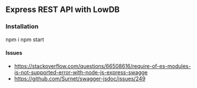 ## Express REST API with LowDB

### Installation

npm i
npm start

#### Issues
* https://stackoverflow.com/questions/66508616/require-of-es-modules-is-not-supported-error-with-node-js-express-swagge
* https://github.com/Surnet/swagger-jsdoc/issues/249